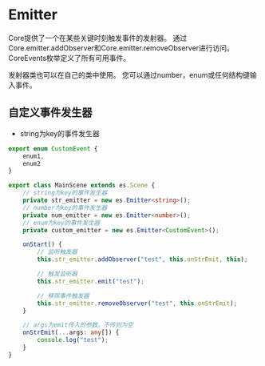 # Emitter
Core提供了一个在某些关键时刻触发事件的发射器。 通过Core.emitter.addObserver和Core.emitter.removeObserver进行访问。 CoreEvents枚举定义了所有可用事件。

发射器类也可以在自己的类中使用。 您可以通过number，enum或任何结构键输入事件。  

## 自定义事件发生器

- string为key的事件发生器
```typescript
export enum CustomEvent {
    enum1,
    enum2
}

export class MainScene extends es.Scene {
    // string为key的事件发生器
    private str_emitter = new es.Emitter<string>();
    // number为key的事件发生器
    private num_emitter = new es.Emitter<number>();
    // enum为key的事件发生器
    private custom_emitter = new es.Emitter<CustomEvent>();

    onStart() {
        // 监听触发器
        this.str_emitter.addObserver("test", this.onStrEmit, this);

        // 触发监听器
        this.str_emitter.emit("test");

        // 移除事件触发器
        this.str_emitter.removeObserver("test", this.onStrEmit);
    }

    // args为emit传入的参数。不传则为空
    onStrEmit(...args: any[]) {
        console.log("test");
    }
}
```